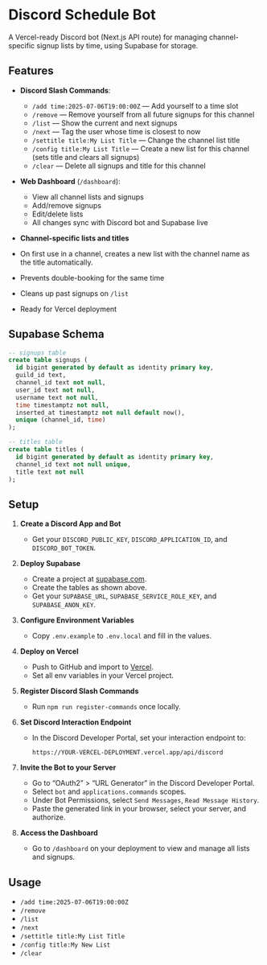 # Discord Schedule Bot

A Vercel-ready Discord bot (Next.js API route) for managing channel-specific signup lists by time, using Supabase for storage.

## Features

- **Discord Slash Commands**:  
  - `/add time:2025-07-06T19:00:00Z` — Add yourself to a time slot
  - `/remove` — Remove yourself from all future signups for this channel
  - `/list` — Show the current and next signups
  - `/next` — Tag the user whose time is closest to now
  - `/settitle title:My List Title` — Change the channel list title
  - `/config title:My List Title` — Create a new list for this channel (sets title and clears all signups)
  - `/clear` — Delete all signups and title for this channel

- **Web Dashboard** (`/dashboard`):  
  - View all channel lists and signups
  - Add/remove signups
  - Edit/delete lists
  - All changes sync with Discord bot and Supabase live

- **Channel-specific lists and titles**
- On first use in a channel, creates a new list with the channel name as the title automatically.
- Prevents double-booking for the same time
- Cleans up past signups on `/list`
- Ready for Vercel deployment

## Supabase Schema

```sql
-- signups table
create table signups (
  id bigint generated by default as identity primary key,
  guild_id text,
  channel_id text not null,
  user_id text not null,
  username text not null,
  time timestamptz not null,
  inserted_at timestamptz not null default now(),
  unique (channel_id, time)
);

-- titles table
create table titles (
  id bigint generated by default as identity primary key,
  channel_id text not null unique,
  title text not null
);
```

## Setup

1. **Create a Discord App and Bot**

   - Get your `DISCORD_PUBLIC_KEY`, `DISCORD_APPLICATION_ID`, and `DISCORD_BOT_TOKEN`.

2. **Deploy Supabase**

   - Create a project at [supabase.com](https://supabase.com).
   - Create the tables as shown above.
   - Get your `SUPABASE_URL`, `SUPABASE_SERVICE_ROLE_KEY`, and `SUPABASE_ANON_KEY`.

3. **Configure Environment Variables**

   - Copy `.env.example` to `.env.local` and fill in the values.

4. **Deploy on Vercel**

   - Push to GitHub and import to [Vercel](https://vercel.com).
   - Set all env variables in your Vercel project.

5. **Register Discord Slash Commands**

   - Run `npm run register-commands` once locally.

6. **Set Discord Interaction Endpoint**

   - In the Discord Developer Portal, set your interaction endpoint to:
     ```
     https://YOUR-VERCEL-DEPLOYMENT.vercel.app/api/discord
     ```

7. **Invite the Bot to your Server**

   - Go to “OAuth2” > “URL Generator” in the Discord Developer Portal.
   - Select `bot` and `applications.commands` scopes.
   - Under Bot Permissions, select `Send Messages`, `Read Message History`.
   - Paste the generated link in your browser, select your server, and authorize.

8. **Access the Dashboard**

   - Go to `/dashboard` on your deployment to view and manage all lists and signups.

## Usage

- `/add time:2025-07-06T19:00:00Z`
- `/remove`
- `/list`
- `/next`
- `/settitle title:My List Title`
- `/config title:My New List`
- `/clear`